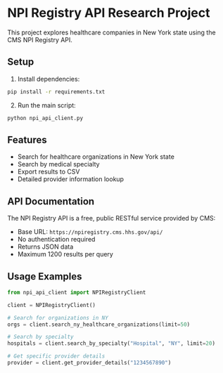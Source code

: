 # NPI Registry API Research Project

This project explores healthcare companies in New York state using the CMS NPI Registry API.

## Setup

1. Install dependencies:
```bash
pip install -r requirements.txt
```

2. Run the main script:
```bash
python npi_api_client.py
```

## Features

- Search for healthcare organizations in New York state
- Search by medical specialty
- Export results to CSV
- Detailed provider information lookup

## API Documentation

The NPI Registry API is a free, public RESTful service provided by CMS:
- Base URL: `https://npiregistry.cms.hhs.gov/api/`
- No authentication required
- Returns JSON data
- Maximum 1200 results per query

## Usage Examples

```python
from npi_api_client import NPIRegistryClient

client = NPIRegistryClient()

# Search for organizations in NY
orgs = client.search_ny_healthcare_organizations(limit=50)

# Search by specialty
hospitals = client.search_by_specialty("Hospital", "NY", limit=20)

# Get specific provider details
provider = client.get_provider_details("1234567890")
```
